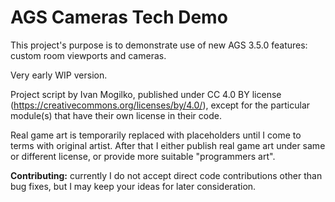 # AGS Cameras Tech Demo

This project's purpose is to demonstrate use of new AGS 3.5.0 features: custom room viewports and cameras.

Very early WIP version.

Project script by Ivan Mogilko, published under CC 4.0 BY license (https://creativecommons.org/licenses/by/4.0/), except for the particular module(s) that have their own license in their code.

Real game art is temporarily replaced with placeholders until I come to terms with original artist. After that I either publish real game art under same or different license, or provide more suitable "programmers art".

**Contributing:** currently I do not accept direct code contributions other than bug fixes, but I may keep your ideas for later consideration.
